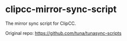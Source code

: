 # clipcc-mirror-sync-script
The mirror sync script for ClipCC.

Original repo: https://github.com/tuna/tunasync-scripts
